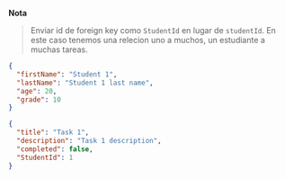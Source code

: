 **Nota**

> Enviar id de foreign key como `StudentId` en lugar de `studentId`.
> En este caso tenemos una relecion uno a muchos, un estudiante a muchas tareas.

```json
{
  "firstName": "Student 1",
  "lastName": "Student 1 last name",
  "age": 20,
  "grade": 10
}
```

```json
{
  "title": "Task 1",
  "description": "Task 1 description",
  "completed": false,
  "StudentId": 1
}
```
